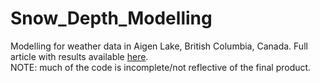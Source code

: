 # Snow_Depth_Modelling
Modelling for weather data in Aigen Lake, British Columbia, Canada. Full article with results available [here](https://medium.com/wegaw/time-series-forecasting-in-python-from-zero-to-neural-networks-in-only-a-month-8e12d6a6e2f4). \
NOTE: much of the code is incomplete/not reflective of the final product.
